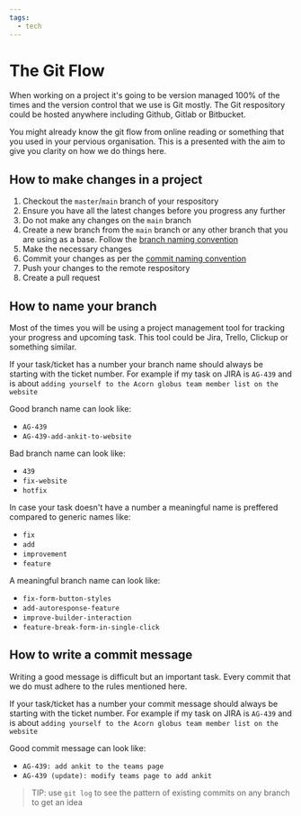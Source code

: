 ```yaml
---
tags:
  - tech
---
```


# The Git Flow

When working on a project it's going to be version managed 100% of the times and the version control that we use is Git mostly. The Git respository could be hosted anywhere including Github, Gitlab or Bitbucket.

You might already know the git flow from online reading or something that you used in your pervious organisation. This is a presented with the aim to give you clarity on how we do things here.

## How to make changes in a project

1. Checkout the `master`/`main` branch of your respository
1. Ensure you have all the latest changes before you progress any further
1. Do not make any changes on the `main` branch
1. Create a new branch from the `main` branch or any other branch that you are using as a base. Follow the [branch naming convention](#how-to-name-your-branch)
1. Make the necessary changes
1. Commit your changes as per the [commit naming convention](#how-to-write-a-commit-message)
1. Push your changes to the remote respository
1. Create a pull request

## How to name your branch

Most of the times you will be using a project management tool for tracking your progress and upcoming task. This tool could be Jira, Trello, Clickup or something similar.

If your task/ticket has a number your branch name should always be starting with the ticket number. For example if my task on JIRA is `AG-439` and is about `adding yourself to the Acorn globus team member list on the website`

Good branch name can look like:

- `AG-439`
- `AG-439-add-ankit-to-website`

Bad branch name can look like:

- `439`
- `fix-website`
- `hotfix`

In case your task doesn't have a number a meaningful name is preffered compared to generic names like:

- `fix`
- `add`
- `improvement`
- `feature`

A meaningful branch name can look like:

- `fix-form-button-styles`
- `add-autoresponse-feature`
- `improve-builder-interaction`
- `feature-break-form-in-single-click`

## How to write a commit message

Writing a good message is difficult but an important task. Every commit that we do must adhere to the rules mentioned here.

If your task/ticket has a number your commit message should always be starting with the ticket number. For example if my task on JIRA is `AG-439` and is about `adding yourself to the Acorn globus team member list on the website`

Good commit message can look like:

- `AG-439: add ankit to the teams page`
- `AG-439 (update): modify teams page to add ankit`

> TIP: use `git log` to see the pattern of existing commits on any branch to get an idea
